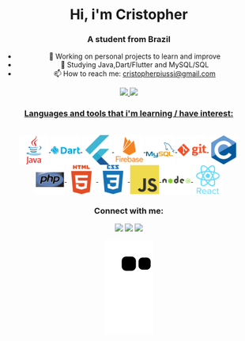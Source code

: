 <header>
  <h1 align="center"> Hi, i'm Cristopher </h1>
  <h3 align="center"> A student from Brazil </h3>
  
- 🔭 Working on personal projects to learn and improve
- 🌱 Studying Java,Dart/Flutter and MySQL/SQL
- 📫 How to reach me: cristopherpiussi@gmail.com
  
<div align="center">
  <a href="https://github.com/Hymdell">
  <img height="180em" src="https://github-readme-stats.vercel.app/api?username=Hymdell&show_icons=true&theme=highcontrast&include_all_commits=true&count_private=true"/>
  <img height="180em" src="https://github-readme-stats.vercel.app/api/top-langs/?username=Hymdell&layout=compact&langs_count=7&theme=highcontrast"/>
</div>
  
<h3> Languages and tools that i'm learning / have interest: </h3>
  
<div style="display: inline_block"><br>
  <a href="https://www.oracle.com/java/technologies/javase-documentation.html"> 
    <img align="center" alt="Cris-JAVA" height="60" width="60" src="https://github.com/devicons/devicon/blob/master/icons/java/java-original-wordmark.svg">
  </a>
  <a href="https://dart.dev"> 
    <img align="center" alt="Cris-Dart" height="60" width="60" src="https://github.com/devicons/devicon/blob/master/icons/dart/dart-plain-wordmark.svg">
  </a>
  <a href="https://flutter.dev"> 
    <img align="center" alt="Cris-Flutter" height="60" width="60" src="https://github.com/devicons/devicon/blob/master/icons/flutter/flutter-original.svg">
  </a>
  <a href="https://firebase.google.com/"> 
    <img align="center" alt="Cris-Firebase" height="60" width="60" src="https://github.com/devicons/devicon/blob/master/icons/firebase/firebase-plain-wordmark.svg">
  </a>
  <a href="https://dev.mysql.com/doc/"> 
    <img align="center" alt="Cris-MySQL" height="60" width="60" src="https://github.com/devicons/devicon/blob/master/icons/mysql/mysql-original-wordmark.svg">
  </a>
  <a href="https://git-scm.com/"> 
    <img align="center" alt="Cris-GIT" height="60" width="60" src="https://github.com/devicons/devicon/blob/master/icons/git/git-plain-wordmark.svg">
  </a>
  <a href="https://devdocs.io/c/">
    <img align="center" alt="Cris-C" height="60" width="60" src="https://github.com/devicons/devicon/blob/master/icons/c/c-original.svg">
  </a>
  <a href="https://www.php.net/docs.php">
    <img align="center" alt="Cris-PHP" height="60" width="60" src="https://github.com/devicons/devicon/blob/master/icons/php/php-original.svg">
  </a>
  <a href="https://developer.mozilla.org/en-US/docs/Web/HTML">
    <img align="center" alt="Cris-HTML" height="60" width="60" src="https://github.com/devicons/devicon/blob/master/icons/html5/html5-plain-wordmark.svg">
  </a>
  <a href="https://developer.mozilla.org/en-US/docs/Web/CSS">
    <img align="center" alt="Cris-CSS" height="60" width="60" src="https://github.com/devicons/devicon/blob/master/icons/css3/css3-plain-wordmark.svg">
  </a>
  <a href="https://developer.mozilla.org/en-US/docs/Web/JavaScript">
    <img align="center" alt="Cris-Js" height="60" width="60" src="https://github.com/devicons/devicon/blob/master/icons/javascript/javascript-original.svg">
  </a>
   <a href="https://nodejs.org/en/docs/"> 
    <img align="center" alt="Cris-NodeJS" height="60" width="60" src="https://github.com/devicons/devicon/blob/master/icons/nodejs/nodejs-original-wordmark.svg">
  </a>
  <a href="https://reactjs.org/"> 
    <img align="center" alt="Cris-React" height="60" width="60" src="https://github.com/devicons/devicon/blob/master/icons/react/react-original-wordmark.svg">
  </a>
</div>

<h3> Connect with me: </h3>
  
<div>
  <a href="https://www.instagram.com/hymdell/" target="_blank"><img src="https://img.shields.io/badge/-Instagram-%23E4405F?style=for-the-badge&logo=instagram&logoColor=white" target="_blank"></a>
  <a href = "mailto:cristopherpiussi@gmail.com"><img src="https://img.shields.io/badge/Gmail-D14836?style=for-the-badge&logo=gmail&logoColor=white" target="_blank"></a>
  <a href="https://www.linkedin.com/in/cristopher-machado-piussi-094755237/" target="_blank"><img src="https://img.shields.io/badge/-LinkedIn-%230077B5?style=for-the-badge&logo=linkedin&logoColor=white" target="_blank"></a> 
 
  ![Snake animation](https://github.com/Hymdell/Hymdell/blob/output/github-contribution-grid-snake.svg)
 
</div>
